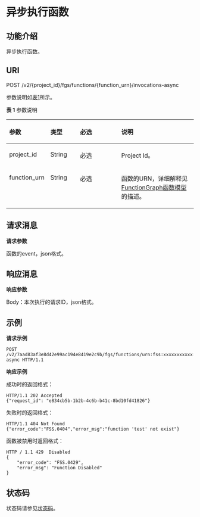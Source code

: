 # 异步执行函数<a name="ZH-CN_TOPIC_0115410415"></a>

## 功能介绍<a name="section54821137"></a>

异步执行函数。

## URI<a name="section23628188"></a>

POST /v2/\{project\_id\}/fgs/functions/\{function\_urn\}/invocations-async

参数说明如[表1](#table60472324)所示。

**表 1**  参数说明

<a name="table60472324"></a>
<table><thead align="left"><tr id="row48524953"><th class="cellrowborder" valign="top" width="19.19191919191919%" id="mcps1.2.5.1.1"><p id="p38207127"><a name="p38207127"></a><a name="p38207127"></a>参数</p>
</th>
<th class="cellrowborder" valign="top" width="16.16161616161616%" id="mcps1.2.5.1.2"><p id="p7769622"><a name="p7769622"></a><a name="p7769622"></a>类型</p>
</th>
<th class="cellrowborder" valign="top" width="23.232323232323232%" id="mcps1.2.5.1.3"><p id="p25359678"><a name="p25359678"></a><a name="p25359678"></a>必选</p>
</th>
<th class="cellrowborder" valign="top" width="41.41414141414141%" id="mcps1.2.5.1.4"><p id="p40868022"><a name="p40868022"></a><a name="p40868022"></a>说明</p>
</th>
</tr>
</thead>
<tbody><tr id="row21975462"><td class="cellrowborder" valign="top" width="19.19191919191919%" headers="mcps1.2.5.1.1 "><p id="p35182007"><a name="p35182007"></a><a name="p35182007"></a>project_id</p>
</td>
<td class="cellrowborder" valign="top" width="16.16161616161616%" headers="mcps1.2.5.1.2 "><p id="p31170320"><a name="p31170320"></a><a name="p31170320"></a>String</p>
</td>
<td class="cellrowborder" valign="top" width="23.232323232323232%" headers="mcps1.2.5.1.3 "><p id="p41768026"><a name="p41768026"></a><a name="p41768026"></a>必选</p>
</td>
<td class="cellrowborder" valign="top" width="41.41414141414141%" headers="mcps1.2.5.1.4 "><p id="p27766973"><a name="p27766973"></a><a name="p27766973"></a>Project Id。</p>
</td>
</tr>
<tr id="row48576167"><td class="cellrowborder" valign="top" width="19.19191919191919%" headers="mcps1.2.5.1.1 "><p id="p42355425"><a name="p42355425"></a><a name="p42355425"></a>function_urn</p>
</td>
<td class="cellrowborder" valign="top" width="16.16161616161616%" headers="mcps1.2.5.1.2 "><p id="p8237383"><a name="p8237383"></a><a name="p8237383"></a>String</p>
</td>
<td class="cellrowborder" valign="top" width="23.232323232323232%" headers="mcps1.2.5.1.3 "><p id="p63248323"><a name="p63248323"></a><a name="p63248323"></a>必选</p>
</td>
<td class="cellrowborder" valign="top" width="41.41414141414141%" headers="mcps1.2.5.1.4 "><p id="p22840506"><a name="p22840506"></a><a name="p22840506"></a>函数的URN，详细解释见<a href="FunctionGraph函数模型.md">FunctionGraph函数模型</a>的描述。</p>
</td>
</tr>
</tbody>
</table>

## 请求消息<a name="section11327101"></a>

**请求参数**

函数的event，json格式。

## 响应消息<a name="section34835045"></a>

**响应参数**

Body：本次执行的请求ID，json格式。

## 示例<a name="section161471755191011"></a>

**请求示例**

```
POST /v2/7aad83af3e8d42e99ac194e8419e2c9b/fgs/functions/urn:fss:xxxxxxxxxxx:7aad83af3e8d42e99ac194e8419e2c9b:function:default:test:latest/invocations-async HTTP/1.1
```

**响应示例**

成功时的返回格式：

```
HTTP/1.1 202 Accepted
{"request_id": "e834cb5b-1b2b-4c6b-b41c-8bd10fd41826"}
```

失败时的返回格式：

```
HTTP/1.1 404 Not Found 
{"error_code":"FSS.0404","error_msg":"function 'test' not exist"}
```

函数被禁用时返回格式：

```
HTTP / 1.1 429  Disabled
{
	"error_code": "FSS.0429",
	"error_msg": "Function Disabled"
}
```

## 状态码<a name="section45079949"></a>

状态码请参见[状态码](状态码.md)。

